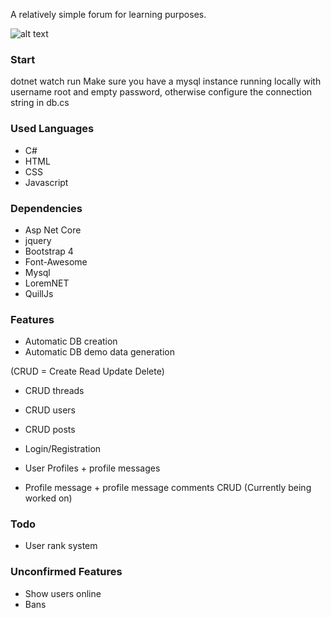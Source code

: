 A relatively simple forum for learning purposes.

![alt text](https://i.gyazo.com/d78b9d20829caf3b3d86c58b93384851.png)

### Start
dotnet watch run
Make sure you have a mysql instance running locally with username root and empty password, otherwise configure the connection string in db.cs

### Used Languages
* C#
* HTML
* CSS
* Javascript
  
### Dependencies
* Asp Net Core
* jquery
* Bootstrap 4
* Font-Awesome
* Mysql
* LoremNET
* QuillJs

### Features
* Automatic DB creation
* Automatic DB demo data generation
  
(CRUD = Create Read Update Delete)

* CRUD threads
* CRUD users
* CRUD posts

* Login/Registration
* User Profiles + profile messages
* Profile message + profile message comments CRUD (Currently being worked on)

### Todo
* User rank system

### Unconfirmed Features
* Show users online
* Bans
